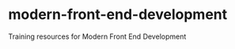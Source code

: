 modern-front-end-development
============================

Training resources for Modern Front End Development
